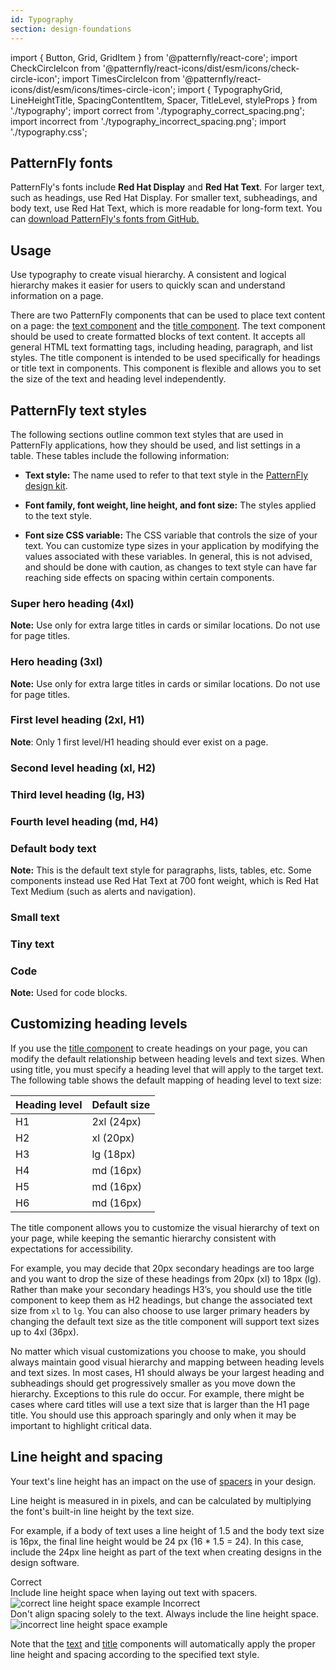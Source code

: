 ```yaml
---
id: Typography
section: design-foundations
---
```


import { Button, Grid, GridItem } from '@patternfly/react-core';
import CheckCircleIcon from '@patternfly/react-icons/dist/esm/icons/check-circle-icon';
import TimesCircleIcon from '@patternfly/react-icons/dist/esm/icons/times-circle-icon';
import { TypographyGrid, LineHeightTitle, SpacingContentItem, Spacer, TitleLevel, styleProps } from './typography';
import correct from './typography_correct_spacing.png';
import incorrect from './typography_incorrect_spacing.png';
import './typography.css';

## PatternFly fonts

PatternFly's fonts include **Red Hat Display** and **Red Hat Text**. For larger text, such as headings, use Red Hat Display. For smaller text, subheadings, and body text, use Red Hat Text, which is more readable for long-form text. You can [download PatternFly's fonts from GitHub.](https://github.com/RedHatOfficial/RedHatFont)

## Usage

Use typography to create visual hierarchy. A consistent and logical hierarchy makes it easier for users to quickly scan and understand information on a page.

There are two PatternFly components that can be used to place text content on a page: the [text component](/components/text) and the [title component](/components/title). The text component should be used to create formatted blocks of text content. It accepts all general HTML text formatting tags, including heading, paragraph, and list styles. The title component is intended to be used specifically for headings or title text in components. This component is flexible and allows you to set the size of the text and heading level independently.

## PatternFly text styles

The following sections outline common text styles that are used in PatternFly applications, how they should be used, and list settings in a table. These tables include the following information: 

- **Text style:** The name used to refer to that text style in the [PatternFly design kit](/get-started/design#getting-the-design-kit).

- **Font family, font weight, line height, and font size:** The styles applied to the text style.

- **Font size CSS variable:** The CSS variable that controls the size of your text. You can customize type sizes in your application by modifying the values associated with these variables. In general, this is not advised, and should be done with caution, as changes to text style can have far reaching side effects on spacing within certain components.

### Super hero heading (4xl)

**Note:** Use only for extra large titles in cards or similar locations. Do not use for page titles.

<TitleLevel
  className="pf-v6-c-title pf-m-lg ws-title-level-heading"
  asGrid
  styleProps={styleProps.superHero} />

<div class="pf-v6-u-mt-lg"> 
</div>

### Hero heading (3xl)

**Note:** Use only for extra large titles in cards or similar locations. Do not use for page titles.

<TitleLevel
  className="pf-v6-c-title pf-m-lg ws-title-level-heading"
  asGrid
  styleProps={styleProps.hero} />
<div class="pf-v6-u-mt-lg">
</div>

### First level heading (2xl, H1)

**Note**: Only 1 first level/H1 heading should ever exist on a page.

<TitleLevel
  className="pf-v6-c-title pf-m-lg ws-title-level-heading"
  asGrid
  styleProps={styleProps.first} />
<div class="pf-v6-u-mt-lg">
</div>

### Second level heading (xl, H2)

<TitleLevel
  className="pf-v6-c-title pf-m-lg ws-title-level-heading"
  asGrid
  styleProps={styleProps.second} />
<div class="pf-v6-u-mt-lg">
</div>

### Third level heading (lg, H3)

<TitleLevel
  className="pf-v6-c-title pf-m-lg ws-title-level-heading"
  asGrid
  styleProps={styleProps.third} />
<div class="pf-v6-u-mt-lg">
</div>

### Fourth level heading (md, H4)

<TitleLevel
  className="pf-v6-c-title pf-m-lg ws-title-level-heading"
  asGrid
  styleProps = {styleProps.fourth} />
<div class="pf-v6-u-mt-lg">
</div>

### Default body text

**Note:** This is the default text style for paragraphs, lists, tables, etc. Some components instead use Red Hat Text at 700 font weight, which is Red Hat Text Medium (such as alerts and navigation).

<TitleLevel
  className="pf-v6-c-title pf-m-lg ws-title-level-heading"
  asGrid
  styleProps = {styleProps.body} />
<div class="pf-v6-u-mt-lg">
</div>

### Small text

<TitleLevel
  className="pf-v6-c-title pf-m-lg ws-title-level-heading"
  asGrid
  styleProps = {styleProps.small} />
<div class="pf-v6-u-mt-lg">
</div>

### Tiny text

<TitleLevel
  className="pf-v6-c-title pf-m-lg ws-title-level-heading"
  asGrid
  styleProps = {styleProps.tiny} />
<div class="pf-v6-u-mt-lg">
</div>

### Code

**Note:** Used for code blocks.

<TitleLevel
  className="pf-v6-c-title pf-m-lg ws-title-level-heading"
  asGrid
  styleProps = {styleProps.code} />
<div class="pf-v6-u-mt-lg">
</div>

## Customizing heading levels
If you use the [title component](/components/title) to create headings on your page, you can modify the default relationship between heading levels and text sizes. When using title, you must specify a heading level that will apply to the target text. The following table shows the default mapping of heading level to text size:

| Heading level | Default size|
|----|-----------|
| H1 | 2xl (24px)|
| H2 | xl (20px) |
| H3 | lg (18px) |
| H4 | md (16px) |
| H5 | md (16px) |
| H6 | md (16px) |

The title component allows you to customize the visual hierarchy of text on your page, while keeping the semantic hierarchy consistent with expectations for accessibility. 

For example, you may decide that 20px secondary headings are too large and you want to drop the size of these headings from 20px (xl) to 18px (lg). Rather than make your secondary headings H3’s, you should use the title component to keep them as H2 headings, but change the associated text size from `xl` to `lg`. You can also choose to use larger primary headers by changing the default text size as the title component will support text sizes up to 4xl (36px).

No matter which visual customizations you choose to make, you should always maintain good visual hierarchy and mapping between heading levels and text sizes. In most cases, H1 should always be your largest heading and subheadings should get progressively smaller as you move down the hierarchy. Exceptions to this rule do occur. For example, there might be cases where card titles will use a text size that is larger than the H1 page title. You should use this approach sparingly and only when it may be important to highlight critical data.

## Line height and spacing
Your text's line height has an impact on the use of [spacers](/design-foundations/spacers) in your design.

Line height is measured in in pixels, and can be calculated by multiplying the font's built-in line height by the text size. 

For example, if a body of text uses a line height of 1.5 and the body text size is 16px, the final line height would be 24 px (16 * 1.5 = 24). In this case, include the 24px line height as part of the text when creating designs in the design software. 

<Grid>
  <GridItem span={12}>
    <LineHeightTitle>
      <CheckCircleIcon color="#52A549" />
      <span style={{marginLeft: 'var(--pf-t--global--spacer--sm)'}}>Correct</span>
    </LineHeightTitle>
    <div>Include line height space when laying out text with spacers.</div>
    <img alt="correct line height space example" style={{maxHeight: '158px', padding: '16px'}} src={correct} />
  </GridItem>
  <GridItem span={12}>
    <LineHeightTitle>
      <TimesCircleIcon color="#CC0000" />
      <span style={{marginLeft: 'var(--pf-t--global--spacer--sm)'}}>Incorrect</span>
    </LineHeightTitle>
    <div>Don't align spacing solely to the text. Always include the line height space.</div>
    <img alt="incorrect line height space example" style={{maxHeight: '124px', padding: '16px'}} src={incorrect} />
  </GridItem>
</Grid>

Note that the [text](/components/text) and [title](/components/title) components will automatically apply the proper line height and spacing according to the specified text style.
